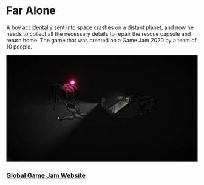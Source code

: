 # Far Alone

A boy accidentally sent into space crashes on a distant planet, and now he needs to collect all the necessary details to repair the rescue capsule and return home. The game that was created on a Game Jam 2020 by a team of 10 people.

![Far Alone screeshot](https://github.com/InjectorGames/FarAlone/blob/master/FarAloneScreenshot1.png)

### [Global Game Jam Website](https://globalgamejam.org/2020/games/reborn-game-7)
